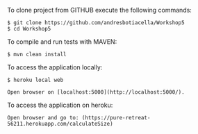 To clone project from GITHUB execute the following commands:
```
$ git clone https://github.com/andresbotiacella/Workshop5
$ cd Workshop5
```

To compile and run tests with MAVEN:
```
$ mvn clean install
```

To access the application locally:
```
$ heroku local web

Open browser on [localhost:5000](http://localhost:5000/).
```

To access the application on heroku:
```
Open browser and go to: (https://pure-retreat-56211.herokuapp.com/calculateSize)
```